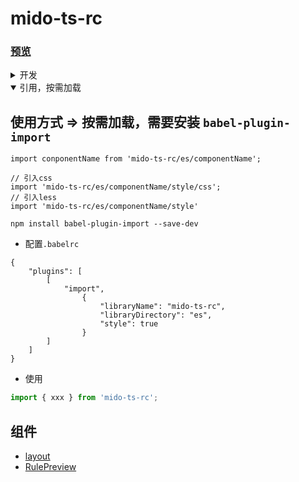 # mido-ts-rc

### [预览](https://zyxpz.github.io/mido-ts-rc/dist/)

<details>
<summary>开发</summary>

1. 启动(首次启动或新建组件启动)
- npm start
2. 创建
- npm run cp
  + 输入想要创建项目名
  + 命名规范首字母为大写
3. 打包
- npm run build
4. 上传npm
- npm run publish

</details>

<details open=true>
<summary>引用，按需加载</summary>

## 使用方式 => 按需加载，需要安装 `babel-plugin-import`

```vim
import conponentName from 'mido-ts-rc/es/componentName';

// 引入css
import 'mido-ts-rc/es/componentName/style/css';
// 引入less
import 'mido-ts-rc/es/componentName/style'
```

```vim
npm install babel-plugin-import --save-dev
```

- 配置`.babelrc`

```vim
{
	"plugins": [
		[
			"import",
				{
					"libraryName": "mido-ts-rc",
					"libraryDirectory": "es",
                    "style": true
				}
		]
	]
}
```

- 使用

```js
import { xxx } from 'mido-ts-rc';
```
</details>

## 组件
- [layout](https://zyxpz.github.io/mido-ts-rc/dist/Layout/Layout.html)
- [RulePreview](https://zyxpz.github.io/mido-ts-rc/dist/RulePreview/RulePreview.html)

